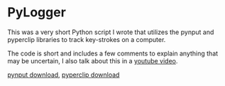 # PyLogger

This was a very short Python script I wrote that utilizes the pynput and pyperclip libraries to track key-strokes on a computer. 

The code is short and includes a few comments to explain anything that may be uncertain, I also talk about this in a [youtube video](https://).

[pynput download](https://pypi.org/project/pynput/), [pyperclip download](https://pypi.org/project/pyperclip/)
